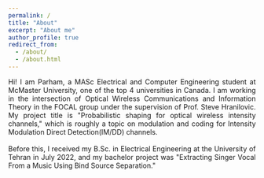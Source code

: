 ```yaml
---
permalink: /
title: "About"
excerpt: "About me"
author_profile: true
redirect_from: 
  - /about/
  - /about.html
---
```

<div style="text-align: justify"> 
Hi! I am Parham, a MASc Electrical and Computer Engineering student at McMaster University, one of the top 4 universities in Canada. I am working in the intersection of Optical Wireless Communications and Information Theory in the FOCAL group under the supervision of Prof. Steve Hranilovic. My project title is "Probabilistic shaping for optical wireless intensity channels," which is roughly a topic on modulation and coding for Intensity Modulation Direct Detection(IM/DD) channels.
<br />
<br /> 
Before this, I received my B.Sc. in Electrical Engineering at the University of Tehran in July 2022, and my bachelor project was "Extracting Singer Vocal From a Music Using Bind Source Separation."
</div>

<!---
Hi! I am Parham, a senior Electrical Engineering student at the University of Tehran. My major is communications, and I passed some courses in this category such as Digital Communications, Wireless Communications, DSP, Blind Source Separation, Operations Research, Antenna I, Microwave I, and Electromagnetic Fields and Waves. At the moment, I am working on my bachelor project that is "Extracting Singer Vocal From Music Using Bind Source Separation," under supervision of Dr. Saeed Akhavan Behabadi. 
<br />
<br /> 
My research interests include wireless communications, signal and image processing, and coding and information theory. Also, I like biomedical engineering, and its new advancements really impress me.
<br />
<br />
Before coming to University of Tehran, I spent my high school at Allameh Helli High School, affiliated with the National Organization for the Development of Exceptional Talents (NODET), and I got my high school diploma in mathematics and physics major there. Then I took part in Nationwide Iranian University Entrance Exam in Mathematics and Physics and ranked 291 out of about 140,0000 competitors(top 0.2%), thus I got the chance to study at the University of Tehran, one of the most prestigious universities in Iran.
<br />
<br />
This website is created to present my educational experiences and achievements. Please take a moment to explore my website or look at my CV (available in the navigation bar) for concise information.
<br />
**Please note that the website is upgrading now, and you may find some parts incomplete.**
--->

<!---
Being in a competitive educational environment makes me a hardworking, responsible, and organized person. These features and my continual passion for enhancing my knowledge and experience and learning new technologies have equipped me with a unique set of abilities that make me well prepared to pursue further, advanced work in the academic profession. 
--->
